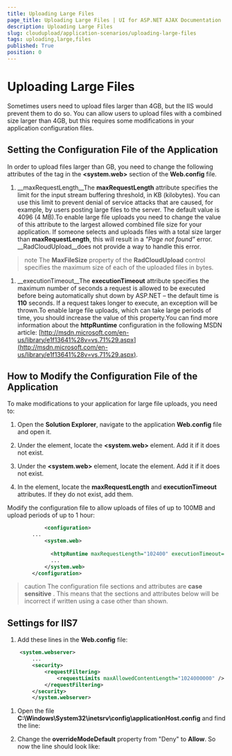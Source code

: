 ```yaml
---
title: Uploading Large Files
page_title: Uploading Large Files | UI for ASP.NET AJAX Documentation
description: Uploading Large Files
slug: cloudupload/application-scenarios/uploading-large-files
tags: uploading,large,files
published: True
position: 0
---
```


# Uploading Large Files



Sometimes users need to upload files larger than 4GB, but the IIS would prevent them to do so. You can allow users to upload files with a combined size larger than 4GB, but this requires some modifications in your application configuration files.

## Setting the Configuration File of the Application

In order to upload files larger than GB, you need to change the following attributes of the __<httpRuntime>__ tag in the __<system.web>__ section of the __Web.config__ file.

1. __maxRequestLength__The __maxRequestLength__ attribute specifies the limit for the input stream buffering threshold, in KB (kilobytes). You can use this limit to prevent denial of service attacks that are caused, for example, by users posting large files to the server. The default value is 4096 (4 MB).To enable large file uploads you need to change the value of this attribute to the largest allowed combined file size for your application. If someone selects and uploads files with a total size larger than __maxRequestLength__, this will result in a *"Page not found"* error. __RadCloudUpload__does not provide a way to handle this error.

>note The __MaxFileSize__ property of the __RadCloudUpload__ control specifies the maximum size of each of the uploaded files in bytes.
>


1. __executionTimeout__The __executionTimeout__ attribute specifies the maximum number of seconds a request is allowed to be executed before being automatically shut down by ASP.NET – the default time is __110__ seconds. If a request takes longer to execute, an exception will be thrown.To enable large file uploads, which can take large periods of time, you should increase the value of this property.You can find more information about the __httpRuntime__ configuration in the following MSDN article: [http://msdn.microsoft.com/en-us/library/e1f13641%28v=vs.71%29.aspx](http://msdn.microsoft.com/en-us/library/e1f13641%28v=vs.71%29.aspx).

## How to Modify the Configuration File of the Application

To make modifications to your application for large file uploads, you need to:

1. Open the __Solution Explorer__, navigate to the application __Web.config__ file and open it.

1. Under the __<configuration>__ element, locate the __<system.web>__ element. Add it if it does not exist.

1. Under the __<system.web>__ element, locate the __<httpRuntime>__ element. Add it if it does not exist.

1. In the __<httpRuntime>__ element, locate the __maxRequestLength__ and __executionTimeout__ attributes. If they do not exist, add them.

Modify the configuration file to allow uploads of files of up to 100MB and upload periods of up to 1 hour:

````XML
	        <configuration>
	    ...
	        <system.web>
	
	          <httpRuntime maxRequestLength="102400" executionTimeout= "3600" />
	          ...
	        </system.web>
	    </configuration>
````



>caution The configuration file sections and attributes are __case sensitive__ . This means that the sections and attributes below will be incorrect if written using a case other than shown.
>


## Settings for IIS7

1. Add these lines in the __Web.config__ file:

````XML
	<system.webserver>
	    ...
	    <security>
	        <requestFiltering>
	            <requestLimits maxAllowedContentLength="1024000000" />
	        </requestFiltering>
	    </security>
	    </system.webserver>
````



1. Open the file __C:\Windows\System32\inetsrv\config\applicationHost.config__ and find the line:<section name="requestFiltering" overrideModeDefault="Deny" />

1. Change the __overrideModeDefault__ property from "Deny" to __Allow__. So now the line should look like:<section name="requestFiltering" overrideModeDefault="Allow" />
